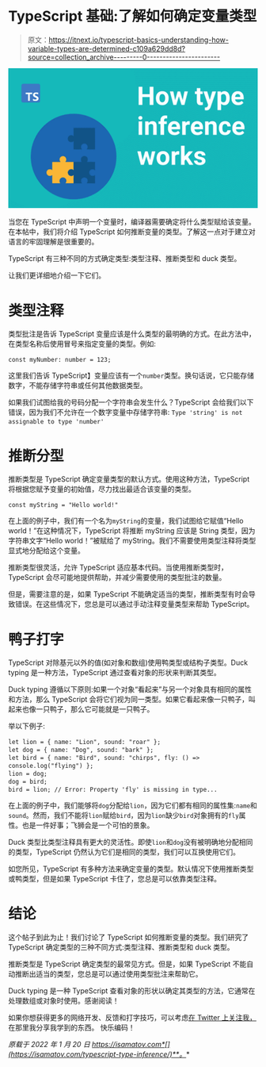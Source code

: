 # TypeScript 基础:了解如何确定变量类型

> 原文：<https://itnext.io/typescript-basics-understanding-how-variable-types-are-determined-c109a629dd8d?source=collection_archive---------0----------------------->

![](img/5ea2e24063bf53398dd08c57a6150057.png)

当您在 TypeScript 中声明一个变量时，编译器需要确定将什么类型赋给该变量。在本帖中，我们将介绍 TypeScript 如何推断变量的类型。了解这一点对于建立对语言的牢固理解是很重要的。

TypeScript 有三种不同的方式确定类型:类型注释、推断类型和 duck 类型。

让我们更详细地介绍一下它们。

# 类型注释

类型批注是告诉 TypeScript 变量应该是什么类型的最明确的方式。在此方法中，在类型名称后使用冒号来指定变量的类型。例如:

```
const myNumber: number = 123;
```

这里我们告诉 TypeScript】变量应该有一个`number`类型。换句话说，它只能存储数字，不能存储字符串或任何其他数据类型。

如果我们试图给我的号码分配一个字符串会发生什么？TypeScript 会给我们以下错误，因为我们不允许在一个数字变量中存储字符串:
`Type 'string' is not assignable to type 'number'`

# 推断分型

推断类型是 TypeScript 确定变量类型的默认方式。使用这种方法，TypeScript 将根据您赋予变量的初始值，尽力找出最适合该变量的类型。

```
const myString = "Hello world!"
```

在上面的例子中，我们有一个名为`myString`的变量，我们试图给它赋值“Hello world！”在这种情况下，TypeScript 将推断 myString 应该是 String 类型，因为字符串文字“Hello world！”被赋给了 myString。我们不需要使用类型注释将类型显式地分配给这个变量。

推断类型很灵活，允许 TypeScript 适应基本代码。当使用推断类型时，TypeScript 会尽可能地提供帮助，并减少需要使用的类型批注的数量。

但是，需要注意的是，如果 TypeScript 不能确定适当的类型，推断类型有时会导致错误。在这些情况下，您总是可以通过手动注释变量类型来帮助 TypeScript。

# 鸭子打字

TypeScript 对除基元以外的值(如对象和数组)使用鸭类型或结构子类型。Duck typing 是一种方法，TypeScript 通过查看对象的形状来判断其类型。

Duck typing 遵循以下原则:如果一个对象“看起来”与另一个对象具有相同的属性和方法，那么 TypeScript 会将它们视为同一类型。如果它看起来像一只鸭子，叫起来也像一只鸭子，那么它可能就是一只鸭子。

举以下例子:

```
let lion = { name: "Lion", sound: "roar" };
let dog = { name: "Dog", sound: "bark" };
let bird = { name: "Bird", sound: "chirps", fly: () => console.log("flying") };
lion = dog;
dog = bird;
bird = lion; // Error: Property 'fly' is missing in type...
```

在上面的例子中，我们能够将`dog`分配给`lion`，因为它们都有相同的属性集:`name`和`sound`。然而，我们不能将`lion`赋给`bird`，因为`lion`缺少`bird`对象拥有的`fly`属性。也是一件好事；飞狮会是一个可怕的景象。

Duck 类型比类型注释具有更大的灵活性。即使`lion`和`dog`没有被明确地分配相同的类型，TypeScript 仍然认为它们是相同的类型，我们可以互换使用它们。

如您所见，TypeScript 有多种方法来确定变量的类型。默认情况下使用推断类型或鸭类型，但是如果 TypeScript 卡住了，您总是可以依靠类型注释。

# 结论

这个帖子到此为止！我们讨论了 TypeScript 如何推断变量的类型。我们研究了 TypeScript 确定类型的三种不同方式:类型注释、推断类型和 duck 类型。

推断类型是 TypeScript 确定类型的最常见方式。但是，如果 TypeScript 不能自动推断出适当的类型，您总是可以通过使用类型批注来帮助它。

Duck typing 是一种 TypeScript 查看对象的形状以确定其类型的方法，它通常在处理数组或对象时使用。感谢阅读！

如果你想获得更多的网络开发、反馈和打字技巧，可以考虑[在 Twitter 上关注我，](https://twitter.com/IskanderSamatov)在那里我分享我学到的东西。
快乐编码！

*原载于 2022 年 1 月 20 日 https://isamatov.com*[](https://isamatov.com/typescript-type-inference/)**。**